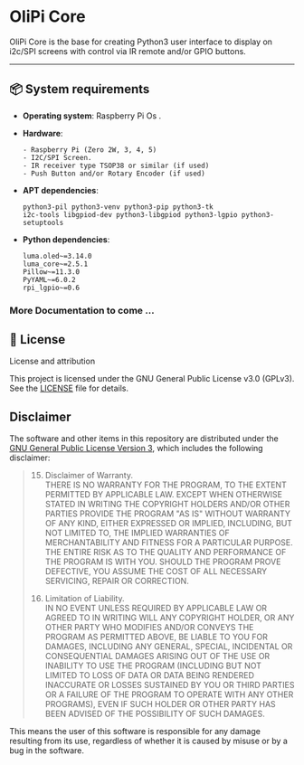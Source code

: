 # OliPi Core

OliPi Core is the base for creating Python3 user interface to display on i2c/SPI screens with control via IR remote and/or GPIO buttons.

---

## 📦 System requirements

- **Operating system**: Raspberry Pi Os .

- **Hardware**: 
  
      - Raspberry Pi (Zero 2W, 3, 4, 5) 
      - I2C/SPI Screen. 
      - IR receiver type TSOP38 or similar (if used)
      - Push Button and/or Rotary Encoder (if used)

- **APT dependencies**:
  
  ```
  python3-pil python3-venv python3-pip python3-tk
  i2c-tools libgpiod-dev python3-libgpiod python3-lgpio python3-setuptools
  ```

- **Python dependencies**:
  
  ```
  luma.oled~=3.14.0
  luma_core~=2.5.1
  Pillow~=11.3.0
  PyYAML~=6.0.2
  rpi_lgpio~=0.6
  ```


### More Documentation to come ...


## 📄 License

License and attribution

This project is licensed under the GNU General Public License v3.0 (GPLv3).  
See the [LICENSE](./LICENSE) file for details.

## **Disclaimer**

The software and other items in this repository are distributed under the [GNU General Public License Version 3](https://github.com/Trachou2Bois/olipi-moode/blob/main/LICENSE), which includes the following disclaimer:

> 15. Disclaimer of Warranty.  
>     THERE IS NO WARRANTY FOR THE PROGRAM, TO THE EXTENT PERMITTED BY APPLICABLE LAW. EXCEPT WHEN OTHERWISE STATED IN WRITING THE COPYRIGHT HOLDERS AND/OR OTHER PARTIES PROVIDE THE PROGRAM "AS IS" WITHOUT WARRANTY OF ANY KIND, EITHER EXPRESSED OR IMPLIED, INCLUDING, BUT NOT LIMITED TO, THE IMPLIED WARRANTIES OF MERCHANTABILITY AND FITNESS FOR A PARTICULAR PURPOSE. THE ENTIRE RISK AS TO THE QUALITY AND PERFORMANCE OF THE PROGRAM IS WITH YOU. SHOULD THE PROGRAM PROVE DEFECTIVE, YOU ASSUME THE COST OF ALL NECESSARY SERVICING, REPAIR OR CORRECTION.
> 
> 16. Limitation of Liability.  
>     IN NO EVENT UNLESS REQUIRED BY APPLICABLE LAW OR AGREED TO IN WRITING WILL ANY COPYRIGHT HOLDER, OR ANY OTHER PARTY WHO MODIFIES AND/OR CONVEYS THE PROGRAM AS PERMITTED ABOVE, BE LIABLE TO YOU FOR DAMAGES, INCLUDING ANY GENERAL, SPECIAL, INCIDENTAL OR CONSEQUENTIAL DAMAGES ARISING OUT OF THE USE OR INABILITY TO USE THE PROGRAM (INCLUDING BUT NOT LIMITED TO LOSS OF DATA OR DATA BEING RENDERED INACCURATE OR LOSSES SUSTAINED BY YOU OR THIRD PARTIES OR A FAILURE OF THE PROGRAM TO OPERATE WITH ANY OTHER PROGRAMS), EVEN IF SUCH HOLDER OR OTHER PARTY HAS BEEN ADVISED OF THE POSSIBILITY OF SUCH DAMAGES.

This means the user of this software is responsible for any damage resulting from its use, regardless of whether it is caused by misuse or by a bug in the software.
